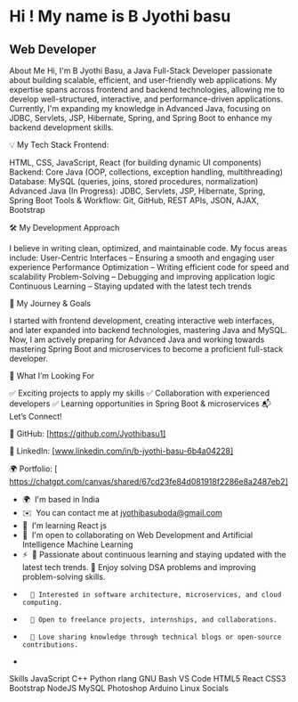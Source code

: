 Hi ! My name is B Jyothi basu
=====================================================================================================================================

Web Developer
-------------

About Me
Hi, I'm B Jyothi Basu, a Java Full-Stack Developer passionate about building scalable, efficient, and user-friendly web applications.
My expertise spans across frontend and backend technologies, allowing me to develop well-structured, interactive, and performance-driven applications. Currently, I'm expanding my knowledge in Advanced Java, focusing on JDBC, Servlets, JSP, Hibernate, Spring, and Spring Boot to enhance my backend development skills.

💡 My Tech Stack Frontend:

HTML, CSS, JavaScript, React (for building dynamic UI components) Backend: Core Java (OOP, collections, exception handling, multithreading) Database: MySQL (queries, joins, stored procedures, normalization) Advanced Java (In Progress): JDBC, Servlets, JSP, Hibernate, Spring, Spring Boot Tools & Workflow: Git, GitHub, REST APIs, JSON, AJAX, Bootstrap

🛠 My Development Approach

I believe in writing clean, optimized, and maintainable code. My focus areas include: User-Centric Interfaces – Ensuring a smooth and engaging user experience Performance Optimization – Writing efficient code for speed and scalability Problem-Solving – Debugging and improving application logic Continuous Learning – Staying updated with the latest tech trends

🌱 My Journey & Goals

I started with frontend development, creating interactive web interfaces, and later expanded into backend technologies, mastering Java and MySQL. 
Now, I am actively preparing for Advanced Java and working towards mastering Spring Boot and microservices to become a proficient full-stack developer.

📌 What I’m Looking For

✅ Exciting projects to apply my skills
✅ Collaboration with experienced developers
✅ Learning opportunities in Spring Boot & microservices 
📬 Let’s Connect!

💼 GitHub: [https://github.com/Jyothibasu1]

🔗 LinkedIn: [www.linkedin.com/in/b-jyothi-basu-6b4a04228] 

🌍 Portfolio: [ https://chatgpt.com/canvas/shared/67cd23fe84d081918f2286e8a2487eb2]

*   🌍  I'm based in India
*   ✉️  You can contact me at [jyothibasuboda@gmail.com](mailto:jyothibasuboda@gmail.com)
*   🧠  I'm learning React js
*   🤝  I'm open to collaborating on Web Development and Artificial Intelligence Machine Learning
*   ⚡  🔹 Passionate about continuous learning and staying updated with the latest tech trends.
        🔹 Enjoy solving DSA problems and improving problem-solving skills.
*       🔹 Interested in software architecture, microservices, and cloud computing.
*       🔹 Open to freelance projects, internships, and collaborations.
*       🔹 Love sharing knowledge through technical blogs or open-source contributions.

*   
Skills
JavaScript
C++
Python
rlang
GNU Bash
VS Code
HTML5
React
CSS3
Bootstrap
NodeJS
MySQL
Photoshop
Arduino
Linux
Socials





